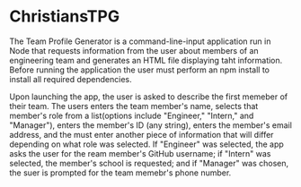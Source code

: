# ChristiansTPG
The Team Profile Generator is a command-line-input application run in Node that requests information from the user about members of an engineering team and generates an HTML file displaying taht information. Before running the application the user must perform an npm install to install all required dependencies.

Upon launching the app, the user is asked to describe the first memeber of their team. The users enters the team member's name, selects that member's role from a list(options include "Engineer," "Intern," and "Manager"), enters the member's ID (any string), enters the member's email address, and the must enter another piece of information that will differ depending on what role was selected. If "Engineer" was selected, the app asks the user for the ream member's GitHub username; if "Intern" was selected, the member's school is requested; and if "Manager" was chosen, the suer is prompted for the team memebr's phone number.